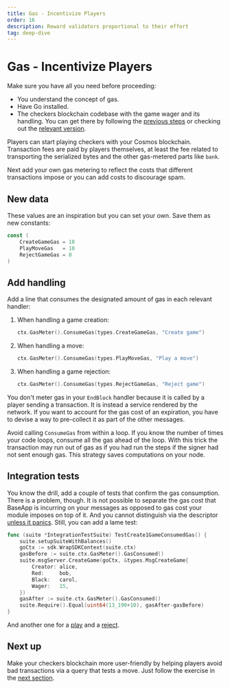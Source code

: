 ```yaml
---
title: Gas - Incentivize Players
order: 16
description: Reward validators proportional to their effort
tag: deep-dive
---
```


# Gas - Incentivize Players

<HighlightBox type="synopsis">

Make sure you have all you need before proceeding:

* You understand the concept of gas.
* Have Go installed.
* The checkers blockchain codebase with the game wager and its handling. You can get there by following the [previous steps](./game-wager.md) or checking out the [relevant version](https://github.com/cosmos/b9-checkers-academy-draft/tree/game-wager).

</HighlightBox>

Players can start playing checkers with your Cosmos blockchain. Transaction fees are paid by players themselves, at least the fee related to transporting the serialized bytes and the other gas-metered parts like `bank`.

Next add your own gas metering to reflect the costs that different transactions impose or you can add costs to discourage spam.

## New data

These values are an inspiration but you can set your own. Save them as new constants:

```go
const (
    CreateGameGas = 10
    PlayMoveGas   = 10
    RejectGameGas = 0
)
```

## Add handling

Add a line that consumes the designated amount of gas in each relevant handler:

1. When handling a game creation:

    ```go [https://github.com/cosmos/b9-checkers-academy-draft/blob/76abedcf3ad3f4e5186435e153e6ed0d18630a73/x/checkers/keeper/msg_server_create_game.go#L41]
    ctx.GasMeter().ConsumeGas(types.CreateGameGas, "Create game")
    ```

2. When handling a move:

    ```go [https://github.com/cosmos/b9-checkers-academy-draft/blob/76abedcf3ad3f4e5186435e153e6ed0d18630a73/x/checkers/keeper/msg_server_play_move.go#L90]
    ctx.GasMeter().ConsumeGas(types.PlayMoveGas, "Play a move")
    ```

3. When handling a game rejection:

    ```go [https://github.com/cosmos/b9-checkers-academy-draft/blob/76abedcf3ad3f4e5186435e153e6ed0d18630a73/x/checkers/keeper/msg_server_reject_game.go#L52]
    ctx.GasMeter().ConsumeGas(types.RejectGameGas, "Reject game")
    ```

You don't meter gas in your `EndBlock` handler because it is called by a player sending a transaction. It is instead a service rendered by the network. If you want to account for the gas cost of an expiration, you have to devise a way to pre-collect it as part of the other messages.

<HighlightBox type="tip">

Avoid calling `ConsumeGas` from within a loop. If you know the number of times your code loops, consume all the gas ahead of the loop. With this trick the transaction may run out of gas as if you had run the steps if the signer had not sent enough gas. This strategy saves computations on your node.

</HighlightBox>

## Integration tests

You know the drill, add a couple of tests that confirm the gas consumption. There is a problem, though. It is not possible to separate the gas cost that BaseApp is incurring on your messages as opposed to gas cost your module imposes on top of it. And you cannot distinguish via the descriptor [unless it panics](https://github.com/cosmos/cosmos-sdk/blob/v0.42.6/store/types/gas.go#L90-L101). Still, you can add a lame test:

```go [https://github.com/cosmos/b9-checkers-academy-draft/blob/f05f995/x/checkers/keeper/msg_server_create_game_test.go#L132-L144]
func (suite *IntegrationTestSuite) TestCreate1GameConsumedGas() {
    suite.setupSuiteWithBalances()
    goCtx := sdk.WrapSDKContext(suite.ctx)
    gasBefore := suite.ctx.GasMeter().GasConsumed()
    suite.msgServer.CreateGame(goCtx, &types.MsgCreateGame{
        Creator: alice,
        Red:     bob,
        Black:   carol,
        Wager:   15,
    })
    gasAfter := suite.ctx.GasMeter().GasConsumed()
    suite.Require().Equal(uint64(13_190+10), gasAfter-gasBefore)
}
```

And another one for a [play](https://github.com/cosmos/b9-checkers-academy-draft/blob/f05f995/x/checkers/keeper/msg_server_play_move_test.go#L60-L74) and a [reject](https://github.com/cosmos/b9-checkers-academy-draft/blob/f05f995/x/checkers/keeper/msg_server_reject_game_test.go#L93-L103).

## Next up

Make your checkers blockchain more user-friendly by helping players avoid bad transactions via a query that tests a move. Just follow the exercise in the [next section](./can-play.md).
